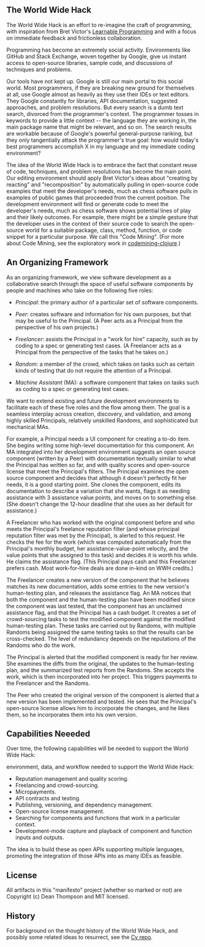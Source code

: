 The World Wide Hack
-------------------

The World Wide Hack is an effort to re-imagine the craft of programming, with
inspiration from Bret Victor's [Learnable Programming](http://worrydream.com/LearnableProgramming/) and
with a focus on immediate feedback and frictionless collaboration.

Programming has become an extremely social activity. Environments like GitHub and Stack Exchange, 
woven together by Google, give us instant access to open-source libraries, sample code, and
discussions of techniques and problems.

Our tools have not kept up. Google is still our main portal to this social world. Most programmers,
if they are breaking new ground for themselves at all, use Google almost as heavily as they use
their IDEs or text editors. They Google constantly for libraries, API documentation, suggested 
approaches, and problem resolutions. But every search is a dumb text search, divorced from the
programmer's context. The programmer tosses in keywords to provide a little context -- the language
they are working in, the main package name that might be relevant, and so on. The search results
are workable because of Google's powerful general-purpose ranking, but they only tangentially 
attack the programmer's true goal: how would today's best programmers accomplish X in my language
and my immediate coding environment?

The idea of the World Wide Hack is to embrace the fact that constant reuse of code, techniques,
and problem resolutions has become the main point. Our editing environment should apply Bret 
Victor's ideas about "creating by reacting" and "recomposition" by automatically pulling in 
open-source code examples that meet the developer's needs, much as chess software pulls
in examples of public games that proceeded from the current position. The development environment 
will find or generate code to meet the developer's needs, much as chess software shows potential 
lines of play and their likely outcomes. For example, there might be a simple gesture that the 
developer uses in the context of their source code to search the open-source world for a suitable 
package, class, method, function, or code snippet for a particular purpose. We call this "Code Mining".
(For more about Code Mining, see the exploratory work in [codemining-clojure](https://github.com/WorldWideHack/codemining-clojure/blob/master/doc/intro.md).)

An Organizing Framework
-----------------------

As an organizing framework, we view software development as a collaborative search 
through the space of useful software components by people and machines who take on the following five roles:

- *Principal*: the primary author of a particular set of software components.

- *Peer*: creates software and information for his own purposes, but that may be useful to the
   Principal. (A Peer acts as a Principal from the perspective of his own projects.)

- *Freelancer*: assists the Principal in a "work for hire" capacity, such as by coding to a spec or
   generating test cases. (A Freelancer acts as a Principal from the perspective of the tasks that
   he takes on.)

- *Random*: a member of the crowd, which takes on tasks such as certain kinds of testing that do not
   require the attention of a Principal.

- *Machine Assistant* (MA): a software component that takes on tasks such as coding to a spec or
   generating test cases.

We want to extend existing and future development environments to facilitate each of these five
roles and the flow among them. The goal is a seamless interplay across creation, discovery, and
validation, and among highly skilled Principals, relatively unskilled Randoms, and sophisticated but
mechanical MAs.

For example, a Principal needs a UI component for creating a to-do item. She begins writing some
high-level documentation for this component. An MA integrated into her development environment
suggests an open source component (written by a Peer) with documentation textually similar to what
the Principal has written so far, and with quality scores and open-source license that meet the
Principal's filters. The Principal examines the open source component and decides that although it
doesn't perfectly fit her needs, it is a good starting point. She clones the component, edits its
documentation to describe a variation that she wants, flags it as needing assistance with 3
assistance value points, and moves on to something else. (She doesn't change the 12-hour deadline
that she uses as her default for assistance.)

A Freelancer who has worked with the original component before and who meets the Principal's
freelance reputation filter (and whose principal reputation filter was met by the Principal), is
alerted to this request. He checks the fee for the work (which was computed automatically from the
Principal's monthly budget, her assistance-value-point velocity, and the value points that she
assigned to this task) and decides it is worth his while. He claims the assistance flag. (This
Principal pays cash and this Freelancer prefers cash. Most work-for-hire deals are done in-kind on
WWH credits.)

The Freelancer creates a new version of the component that he believes matches its new
documentation, adds some entries to the new version's human-testing plan, and releases the
assistance flag. An MA notices that both the component and the human-testing plan have been
modified since the component was last tested, that the component has an unclaimed assistance flag,
and that the Principal has a cash budget. It creates a set of crowd-sourcing tasks to test the
modified component against the modified human-testing plan. These tasks are carried out by Randoms,
with multiple Randoms being assigned the same testing tasks so that the results can be
cross-checked. The level of redundancy depends on the reputations of the Randoms who do the work.

The Principal is alerted that the modified component is ready for her review. She examines the
diffs from the original, the updates to the human-testing plan, and the summarized test reports from
the Randoms. She accepts the work, which is then incorporated into her project. This triggers
payments to the Freelancer and the Randoms.

The Peer who created the original version of the component is alerted that a new version has been
implemented and tested. He sees that the Principal's open-source license allows him to incorporate
the changes, and he likes them, so he incorporates them into his own version.

Capabilities Neeeded
--------------------

Over time, the following capabilities will be needed to support the World Wide Hack:

environment, data, and workflow needed to support the World Wide Hack:

- Reputation management and quality scoring.
- Freelancing and crowd-sourcing.
- Micropayments.
- API contracts and testing.
- Publishing, versioning, and dependency management.
- Open-source license management.
- Searching for components and functions that work in a particular context.
- Development-mode capture and playback of component and function inputs and outputs.

The idea is to build these as open APIs supporting multiple languages, promoting the integration of those APIs into as many IDEs as feasible.

License
-------

All artifacts in this "manifesto" project (whether so marked or not) are Copyright (c) Dean Thompson and
MIT licensed.

History
-------
For background on the thought history of the World Wide Hack, and possibly some related ideas to
resurrect, see the [Cy repo](https://github.com/Cy-Hub/Cy).
